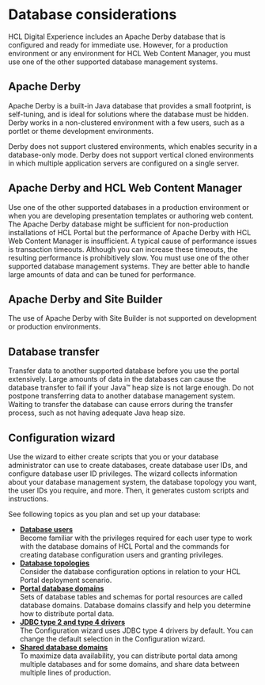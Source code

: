# Database considerations

HCL Digital Experience includes an Apache Derby database that is configured and ready for immediate use. However, for a production environment or any environment for HCL Web Content Manager, you must use one of the other supported database management systems.

## Apache Derby

Apache Derby is a built-in Java database that provides a small footprint, is self-tuning, and is ideal for solutions where the database must be hidden. Derby works in a non-clustered environment with a few users, such as a portlet or theme development environments.

Derby does not support clustered environments, which enables security in a database-only mode. Derby does not support vertical cloned environments in which multiple application servers are configured on a single server.

## Apache Derby and HCL Web Content Manager

Use one of the other supported databases in a production environment or when you are developing presentation templates or authoring web content. The Apache Derby database might be sufficient for non-production installations of HCL Portal but the performance of Apache Derby with HCL Web Content Manager is insufficient. A typical cause of performance issues is transaction timeouts. Although you can increase these timeouts, the resulting performance is prohibitively slow. You must use one of the other supported database management systems. They are better able to handle large amounts of data and can be tuned for performance.

## Apache Derby and Site Builder

The use of Apache Derby with Site Builder is not supported on development or production environments.

## Database transfer

Transfer data to another supported database before you use the portal extensively. Large amounts of data in the databases can cause the database transfer to fail if your Java™ heap size is not large enough. Do not postpone transferring data to another database management system. Waiting to transfer the database can cause errors during the transfer process, such as not having adequate Java heap size.

## Configuration wizard

Use the wizard to either create scripts that you or your database administrator can use to create databases, create database user IDs, and configure database user ID privileges. The wizard collects information about your database management system, the database topology you want, the user IDs you require, and more. Then, it generates custom scripts and instructions.

See following topics as you plan and set up your database:
-   **[Database users](dbusers_common.md)**  
Become familiar with the privileges required for each user type to work with the database domains of HCL Portal and the commands for creating database configuration users and granting privileges.
-   **[Database topologies](db_topology.md)**  
Consider the database configuration options in relation to your HCL Portal deployment scenario.
-   **[Portal database domains](db_domains.md)**  
Sets of database tables and schemas for portal resources are called database domains. Database domains classify and help you determine how to distribute portal data.
-   **[JDBC type 2 and type 4 drivers](db_jdbc_type.md)**  
The Configuration wizard uses JDBC type 4 drivers by default. You can change the default selection in the Configuration wizard.
-   **[Shared database domains](db_domains_shared.md)**  
To maximize data availability, you can distribute portal data among multiple databases and for some domains, and share data between multiple lines of production.

<!--
**Related information**  


[Prerequisite software for installing Content Template 4.4](../ctc/ctc_inst_prereq8.md)  -->

